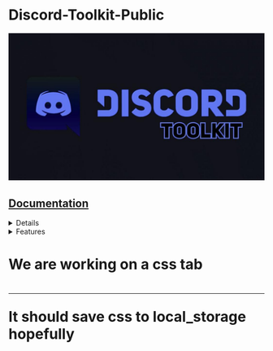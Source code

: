 # Discord-Toolkit-Public
<img alt="Logo" src="https://github.com/Discord-Toolkit-Official/Discord-Toolkit-Public/blob/main/Art/ToolkitLogo.jpg?raw=true" />

## [Documentation](https://github.com/Discord-Toolkit-Official/Discord-Toolkit-Public/blob/main/Documentation/)

<details> 
<summaryHelp</summary>
  
  <br>
---------------------------------------------------
<details>
  
<summary>How To Inject</summary>
  
  
---------------------------------------------------
Copy all the code in toolkit.js

Go into Discord on your browser

Press Ctrl + Shift + J

Press Crtl + V then enter
---------------------------------------------------
</details>
<details>
  
<summary>Not working?</summary>
  
  
---------------------------------------------------
Refresh
  
Disable any exstensions
  
Ask in our discord https://discord.gg/hkZSuFDaHu
  
or
  
Report bugs in issues
  
---------------------------------------------------
</details>
---------------------------------------------------
</details>

<details>
<summary>Features</summary>
  
  <p>

<ul>
  <li>Toolkit Nitro
    <ul>
      <li>Animated and Normal Emojis anywhere</li>
      <li>Stickers</li>
      <li>send longer Messages (higher character limit)</li>
      <li>High Resolution Screenshare</li>
      <li>Changeable Discriminator (e.g. #0001, #9999, everything you like)</li>
      <li>Animated Profile Picture</li>
      <li>Animated Profile Banner</li>
      <li>Server Boosts (see Oxygen Boosts)</li>
      <li>More Upload Filesize: normal 10MB, Discord Nitro 100MB</li>
      <li>More Servers: normal 100 Servers, Discord Nitro 200 Servers</li>
    </ul>
  </li>
  <li>Toolkit Boosts
    <ul>
      <li>Fake Boost and Level count</li>
      <li>Unlock all emoji slots</li>
      <li>Vanity URL</li>
      <li>Custom Stickers</li>
      <li>(animated) Server Banner</li>
      <li>Animated Server Icon</li>
    </ul>
  </li>
  <li>Utility Features
    <ul>
      <li>Login with Token</li>
      <li>Login as Bot</li>
      <li>Split Chat</li>
      <li>Custom RPC (Now Playing ...)</li>
      <li>Animated Status</li>
      <li>slash-commands
        <ul>
          <li>Client-Side & undetectable</li>
          <li>Easy to use</li>
        </ul>
      </li>
      <li>Selfbot</li>
      <li>More Integrations</li>
      <li>Send custom emojis without having to join the Emoji's Server</li>
      <li>Use custom stickers without having to upload them</li>
    </ul>
  </li>
  <li>Staff Hacks
    <ul>
      <li>Discord Experiments (Staff Exclusive Beta-Tests)</li>
      <li>Developer Options (includes custom build-overrides)</li>
      <li>Become Staff + Certified Moderator</li>
      <li>Get every badge</li>
      <li>Secret Features</li>
    </ul>
  </li>
  <li>Improved UI
    <ul>
      <li>Custom Themes</li>
      <li>Better Code Blocks</li>
    </ul>
  </li>
  <li>Several Exploits</li>
  <li>Extensive API with many new features</li>
  <li>The <em>DESTROYER</em></li>
  <li>Account Switcher</li>
  <li><strong>More Coming soon!</strong></li>
</ul>
</p>

  
</details>

<h1>We are working on a css tab<h1>

----------------------------------------------------------------

<p>It should save css to local_storage hopefully<p>

